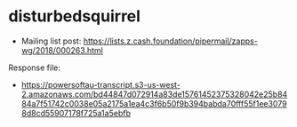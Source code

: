 # disturbedsquirrel

* Mailing list post: <https://lists.z.cash.foundation/pipermail/zapps-wg/2018/000263.html>

Response file:

* <https://powersoftau-transcript.s3-us-west-2.amazonaws.com/bd44847d072914a83de15761452375328042e25b8484a7f51742c0038e05a2175a1ea4c3f6b50f9b394babda70fff55f1ee30798d8cd55907178f725a1a5ebfb>

